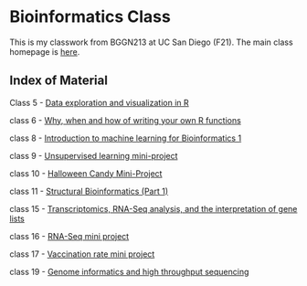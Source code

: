 # Bioinformatics Class

This is my classwork from BGGN213 at UC San Diego (F21). The main class homepage is [here](https://bioboot.github.io/bggn213_F21/).

## Index of Material

Class 5 - [Data exploration and visualization in R](https://github.com/hjaang/BGGN213/blob/main/class05/class05.html)

class 6 - [Why, when and how of writing your own R functions](https://github.com/hjaang/BGGN213/blob/main/class06/class06.html)

class 8 - [Introduction to machine learning for Bioinformatics 1](https://github.com/hjaang/BGGN213/blob/main/class08/class08.html)

class 9 - [Unsupervised learning mini-project](https://github.com/hjaang/BGGN213/blob/main/class09_mini_project/class09_mini_project.html)

class 10 - [Halloween Candy Mini-Project](https://github.com/hjaang/BGGN213/blob/main/class10_Halloween_mini_project/class10_Halloween_mini_project.html)

class 11 - [Structural Bioinformatics (Part 1)](https://github.com/hjaang/BGGN213/blob/main/class11/class11.html)

class 15 - [Transcriptomics, RNA-Seq analysis, and the interpretation of gene lists](https://github.com/hjaang/BGGN213/blob/main/class15/class15.html)

class 16 - [RNA-Seq mini project](https://github.com/hjaang/BGGN213/blob/main/class16/class16.html)

class 17 - [Vaccination rate mini project](https://github.com/hjaang/BGGN213/blob/main/class17/class17.html)

class 19 - [Genome informatics and high throughput sequencing](https://github.com/hjaang/BGGN213/blob/main/class19/class19.html)
